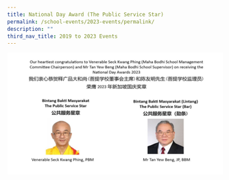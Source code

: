```yaml
---
title: National Day Award (The Public Service Star)
permalink: /school-events/2023-events/permalink/
description: ""
third_nav_title: 2019 to 2023 Events
---
```

![](/images/national%20day%20award%202023%20(the%20public%20star).JPG)